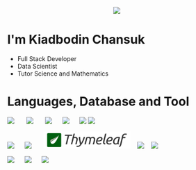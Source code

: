 <p align="center"> 
<img   src="https://ninefreelance.com/assets/images/logo/ninefreelance-logo-2.jpg" width="500">    
</p>

#  I'm  Kiadbodin Chansuk 

-  Full Stack Developer 
- Data Scientist 
- Tutor Science and Mathematics

# Languages, Database and Tool

<img src="https://www.php.net/images/logos/new-php-logo.svg" width="100"> &nbsp;&nbsp; &nbsp;&nbsp;  <img src="https://laravel.com/img/logomark.min.svg" width="80"> &nbsp;&nbsp; &nbsp;&nbsp;
<img src="https://laravel.com/img/logotype.min.svg" width="50"> &nbsp; &nbsp;&nbsp; <img src="https://user-images.githubusercontent.com/89516355/235416221-cf1ccd02-ae8d-45c5-b900-444dd1ae9b47.png" width="155"> &nbsp;  &nbsp;&nbsp;
<img src="https://user-images.githubusercontent.com/89516355/235416348-6ff88b33-7cd1-4a2e-9529-57512b6a206f.png" width="250"> 
<img src="https://static.javatpoint.com/core/images/java-logo1.png" width="150"> &nbsp;

<img src="https://openjdk.org/images/openjdk.png" width="155"> &nbsp;  &nbsp;&nbsp;
<img src="https://spring.io/img/spring-2.svg" width="200"/> &nbsp;&nbsp; &nbsp;&nbsp;
 <img src="https://raw.githubusercontent.com/thymeleaf/thymeleaf-org/main/artwork/thymeleaf%202016/thymeleaf_logo_white.png" width="200"/> &nbsp;&nbsp;
 <img src="https://ninefreelance.com/assets/images/logo/html2css-js.png" width="150"/> &nbsp;&nbsp;
  <img src="https://upload.wikimedia.org/wikipedia/commons/f/fd/JQuery-Logo.svg" width="100"/> &nbsp;&nbsp;

<img src="https://mariadb.com/wp-content/uploads/2019/11/mariadb-horizontal-blue.svg" width="250"/> &nbsp;&nbsp;&nbsp;&nbsp; <img src="https://www.mysql.com/common/logos/logo-mysql-170x115.png" width="180"/> &nbsp;&nbsp;
 &nbsp;&nbsp;<img src="https://seeklogo.com/images/M/microsoft-sql-server-logo-96AF49E2B3-seeklogo.com.png" width="150"/>
<!--
**kiadbodin/kiadbodin** is a ✨ _special_ ✨ repository because its `README.md` (this file) appears on your GitHub profile.

Here are some ideas to get you started:

- 🔭 I’m currently working on ...
- 🌱 I’m currently learning ...
- 👯 I’m looking to collaborate on ...
- 🤔 I’m looking for help with ...
- 💬 Ask me about ...
- 📫 How to reach me: ...
- 😄 Pronouns: ...
- ⚡ Fun fact: ...
-->
